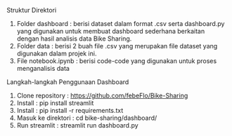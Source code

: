 Struktur Direktori
1. Folder dashboard : berisi dataset dalam format .csv serta dashboard.py yang digunakan untuk membuat dashboard sederhana berkaitan dengan hasil analisis data Bike Sharing.
2. Folder data : berisi 2 buah file .csv yang merupakan file dataset yang digunakan dalam projek ini.
3. File notebook.ipynb : berisi code-code yang digunakan untuk proses menganalisis data

Langkah-langkah Penggunaan Dashboard 
1. Clone repository : https://github.com/febeFlo/Bike-Sharing
2. Install : pip install streamlit
3. Install : pip install -r requirements.txt
4. Masuk ke direktori : cd bike-sharing/dashboard/
5. Run streamlit : streamlit run dashboard.py